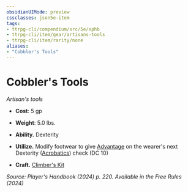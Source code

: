 ```yaml
---
obsidianUIMode: preview
cssclasses: json5e-item
tags:
- ttrpg-cli/compendium/src/5e/xphb
- ttrpg-cli/item/gear/artisans-tools
- ttrpg-cli/item/rarity/none
aliases: 
- "Cobbler's Tools"
---
```

# Cobbler's Tools
*Artisan's tools*  


- **Cost**: 5 gp
- **Weight**: 5.0 lbs.

- **Ability.** Dexterity  
- **Utilize.** Modify footwear to give [Advantage](3-Mechanics/CLI/rules/variant-rules/advantage-xphb.md) on the wearer's next Dexterity ([Acrobatics](3-Mechanics/CLI/rules/skills.md#Acrobatics)) check (DC 10)  
- **Craft.** [Climber's Kit](3-Mechanics/CLI/items/climbers-kit-xphb.md)  

*Source: Player's Handbook (2024) p. 220. Available in the Free Rules (2024)*